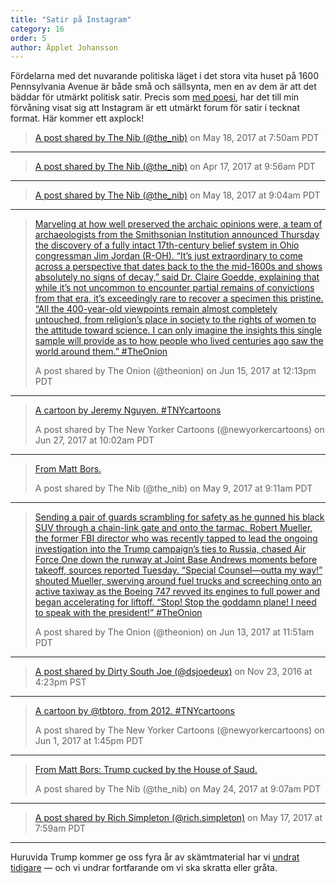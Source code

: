 ```yaml
---
title: "Satir på Instagram"
category: 16
order: 5
author: Äpplet Johansson
---
```


Fördelarna med det nuvarande politiska läget i det stora vita huset på 1600 Pennsylvania Avenue är både små och sällsynta,
men en av dem är att det bäddar för utmärkt politisk satir.
Precis som <a href="/Instagrampoesi">med poesi</a>, har det till min förvåning visat sig att Instagram är ett utmärkt forum för satir i tecknat format.
Här kommer ett axplock!

<blockquote class="instagram-media" data-instgrm-version="7">
  <div>
    <div>
      <div>
      </div>
    </div>
    <p>
      <a href="https://www.instagram.com/p/BUPNcpkF8mF/" target="_blank">A post shared by The Nib (@the_nib)</a> on
      <time datetime="2017-05-18T14:50:15+00:00">May 18, 2017 at 7:50am PDT</time>
    </p>
  </div>
</blockquote>

<hr/>

<blockquote class="instagram-media" data-instgrm-version="7">
  <div>
    <div>
      <div>
      </div>
    </div>
    <p>
      <a href="https://www.instagram.com/p/BS_nMp8FEh7/" target="_blank">A post shared by The Nib (@the_nib)</a> on
      <time datetime="2017-04-17T16:56:00+00:00">Apr 17, 2017 at 9:56am PDT</time>
    </p>
  </div>
</blockquote>

<hr/>

<blockquote class="instagram-media" data-instgrm-version="7">
  <div>
    <div>
      <div></div>
    </div>
    <p><a href="https://www.instagram.com/p/BUPV9b0lqxg/" target="_blank">A post shared by The Nib (@the_nib)</a> on
      <time datetime="2017-05-18T16:04:37+00:00">May 18, 2017 at 9:04am PDT</time>
    </p>
  </div>
</blockquote>

<hr/>

<blockquote class="instagram-media" data-instgrm-captioned data-instgrm-version="7">
  <div>
    <div>
      <div></div>
    </div>
    <p> <a href="https://www.instagram.com/p/BVXx3fkBB9O/" target="_blank">Marveling at how well preserved the archaic opinions were, a team of archaeologists from the Smithsonian Institution announced Thursday the discovery of a fully intact 17th-century belief system in Ohio congressman Jim Jordan (R-OH). “It’s just extraordinary to come across a perspective that dates back to the the mid-1600s and shows absolutely no signs of decay,” said Dr. Claire Goedde, explaining that while it’s not uncommon to encounter partial remains of convictions from that era, it’s exceedingly rare to recover a specimen this pristine. “All the 400-year-old viewpoints remain almost completely untouched, from religion’s place in society to the rights of women to the attitude toward science. I can only imagine the insights this single sample will provide as to how people who lived centuries ago saw the world around them.” #TheOnion</a>
    </p>
    <p>A post shared by The Onion (@theonion) on
      <time datetime="2017-06-15T19:13:48+00:00">Jun 15, 2017 at 12:13pm PDT</time>
    </p>
  </div>
</blockquote>

<hr/>

<blockquote class="instagram-media" data-instgrm-captioned data-instgrm-version="7">
  <div>
    <div>
      <div></div>
    </div>
    <p> <a href="https://www.instagram.com/p/BV2canSFWAQ/" target="_blank">A cartoon by Jeremy Nguyen. #TNYcartoons</a>
    </p>
    <p>A post shared by The New Yorker Cartoons (@newyorkercartoons) on
      <time datetime="2017-06-27T17:02:49+00:00">Jun 27, 2017 at 10:02am PDT</time>
    </p>
  </div>
</blockquote>

<hr/>

<blockquote class="instagram-media" data-instgrm-captioned data-instgrm-version="7">
  <div>
    <div>
      <div></div>
    </div>
    <p> <a href="https://www.instagram.com/p/BT4LmRgFj1D/" target="_blank">From Matt Bors.</a>
    </p>
    <p>A post shared by The Nib (@the_nib) on
      <time datetime="2017-05-09T16:11:33+00:00">May 9, 2017 at 9:11am PDT</time>
    </p>
  </div>
</blockquote>

<hr/>

<blockquote class="instagram-media" data-instgrm-captioned data-instgrm-version="7">
  <div>
    <div>
      <div></div>
    </div>
    <p> <a href="https://www.instagram.com/p/BVSltJyBONk/" target="_blank">Sending a pair of guards scrambling for safety as he gunned his black SUV through a chain-link gate and onto the tarmac, Robert Mueller, the former FBI director who was recently tapped to lead the ongoing investigation into the Trump campaign’s ties to Russia, chased Air Force One down the runway at Joint Base Andrews moments before takeoff, sources reported Tuesday. “Special Counsel—outta my way!” shouted Mueller, swerving around fuel trucks and screeching onto an active taxiway as the Boeing 747 revved its engines to full power and began accelerating for liftoff. “Stop! Stop the goddamn plane! I need to speak with the president!” #TheOnion</a>
    </p>
    <p>A post shared by The Onion (@theonion) on
      <time datetime="2017-06-13T18:51:20+00:00">Jun 13, 2017 at 11:51am PDT</time>
    </p>
  </div>
</blockquote>

<hr/>

<blockquote class="instagram-media" data-instgrm-version="7">
  <div>
    <div>
      <div></div>
    </div>
    <p><a href="https://www.instagram.com/p/BNLDJqIgSax/" target="_blank">A post shared by Dirty South Joe (@dsjoedeux)</a> on
      <time datetime="2016-11-24T00:23:33+00:00">Nov 23, 2016 at 4:23pm PST</time>
    </p>
  </div>
</blockquote>

<hr/>

<blockquote class="instagram-media" data-instgrm-captioned data-instgrm-version="7">
  <div>
    <div>
      <div></div>
    </div>
    <p> <a href="https://www.instagram.com/p/BUz5Pt0FaVh/" target="_blank">A cartoon by @tbtoro, from 2012. #TNYcartoons</a>
    </p>
    <p>A post shared by The New Yorker Cartoons (@newyorkercartoons) on
      <time datetime="2017-06-01T20:45:37+00:00">Jun 1, 2017 at 1:45pm PDT</time>
    </p>
  </div>
</blockquote>

<hr />

<blockquote class="instagram-media" data-instgrm-captioned data-instgrm-version="7">
  <div>
    <div>
      <div></div>
    </div>
    <p> <a href="https://www.instagram.com/p/BUezC_NFiCc/" target="_blank">From Matt Bors: Trump cucked by the House of Saud.</a>
    </p>
    <p>A post shared by The Nib (@the_nib) on
      <time datetime="2017-05-24T16:07:24+00:00">May 24, 2017 at 9:07am PDT</time>
    </p>
  </div>
</blockquote>

<hr/>

<blockquote class="instagram-media" data-instgrm-version="7">
  <div>
    <div>
      <div></div>
    </div>
    <p><a href="https://www.instagram.com/p/BUMpthlB9If/" target="_blank">A post shared by Rich Simpleton (@rich.simpleton)</a> on
      <time datetime="2017-05-17T14:59:30+00:00">May 17, 2017 at 7:59am PDT</time>
    </p>
  </div>
</blockquote>

<hr />

Huruvida Trump kommer ge oss fyra år av skämtmaterial har vi <a href="/285">undrat tidigare</a> &mdash; och vi undrar fortfarande om vi ska skratta eller gråta.

<script async defer src="//platform.instagram.com/en_US/embeds.js"></script>
